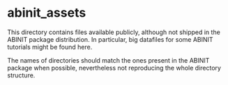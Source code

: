# abinit_assets
This directory contains files available publicly, although not shipped in the ABINIT package distribution.
In particular, big datafiles for some ABINIT tutorials might be found here.

The names of directories should match the ones present in the ABINIT package when possible, nevertheless not reproducing
the whole directory structure. 
